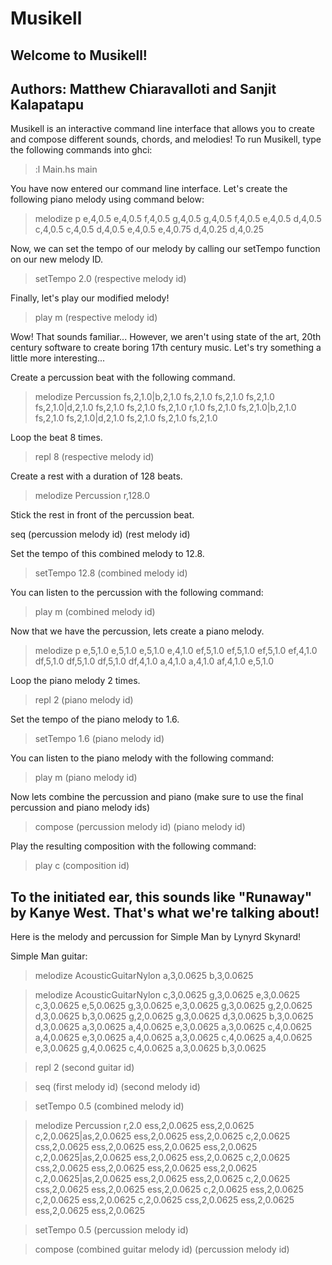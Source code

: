 # Musikell
Welcome to Musikell!
----------------------------------------------------
Authors: Matthew Chiaravalloti and Sanjit Kalapatapu
----------------------------------------------------
Musikell is an interactive command line interface that allows you to create
and compose different sounds, chords, and melodies! To run Musikell, type the
following commands into ghci:

> :l Main.hs
> main

You have now entered our command line interface. Let's create the following
piano melody using command below:

> melodize p e,4,0.5 e,4,0.5 f,4,0.5 g,4,0.5 g,4,0.5 f,4,0.5 e,4,0.5 d,4,0.5 c,4,0.5 c,4,0.5 d,4,0.5 e,4,0.5 e,4,0.75 d,4,0.25 d,4,0.25

Now, we can set the tempo of our melody by calling our setTempo function on our
new melody ID.

> setTempo 2.0 (respective melody id)

Finally, let's play our modified melody!

> play m (respective melody id)

Wow! That sounds familiar... However, we aren't using state of the art, 20th
century software to create boring 17th century music. Let's try something a
little more interesting...

Create a percussion beat with the following command.

> melodize Percussion fs,2,1.0|b,2,1.0 fs,2,1.0 fs,2,1.0 fs,2,1.0 fs,2,1.0|d,2,1.0 fs,2,1.0 fs,2,1.0 fs,2,1.0 r,1.0 fs,2,1.0 fs,2,1.0|b,2,1.0 fs,2,1.0 fs,2,1.0|d,2,1.0 fs,2,1.0 fs,2,1.0 fs,2,1.0

Loop the beat 8 times.

> repl 8 (respective melody id)

Create a rest with a duration of 128 beats.

> melodize Percussion r,128.0

Stick the rest in front of the percussion beat.

seq (percussion melody id) (rest melody id)

Set the tempo of this combined melody to 12.8.

> setTempo 12.8 (combined melody id)

You can listen to the percussion with the following command:

> play m (combined melody id)

Now that we have the percussion, lets create a piano melody.

> melodize p e,5,1.0 e,5,1.0 e,5,1.0 e,4,1.0 ef,5,1.0 ef,5,1.0 ef,5,1.0 ef,4,1.0 df,5,1.0 df,5,1.0 df,5,1.0 df,4,1.0 a,4,1.0 a,4,1.0 af,4,1.0 e,5,1.0

Loop the piano melody 2 times.

> repl 2 (piano melody id)

Set the tempo of the piano melody to 1.6.

> setTempo 1.6 (piano melody id)

You can listen to the piano melody with the following command:
 
> play m (piano melody id)

Now lets combine the percussion and piano (make sure to use the final percussion
and piano melody ids)

> compose (percussion melody id) (piano melody id)

Play the resulting composition with the following command:

> play c (composition id)

To the initiated ear, this sounds like "Runaway" by Kanye West. That's what we're
talking about!
--------------------------------------------------------------------------------
Here is the melody and percussion for Simple Man by Lynyrd Skynard!

Simple Man guitar:
> melodize AcousticGuitarNylon a,3,0.0625 b,3,0.0625

> melodize AcousticGuitarNylon c,3,0.0625 g,3,0.0625 e,3,0.0625 c,3,0.0625 e,5,0.0625 g,3,0.0625 e,3,0.0625 g,3,0.0625 g,2,0.0625 d,3,0.0625 b,3,0.0625 g,2,0.0625 g,3,0.0625 d,3,0.0625 b,3,0.0625 d,3,0.0625 a,3,0.0625 a,4,0.0625 e,3,0.0625 a,3,0.0625 c,4,0.0625 a,4,0.0625 e,3,0.0625 a,4,0.0625 a,3,0.0625 c,4,0.0625 a,4,0.0625 e,3,0.0625 g,4,0.0625 c,4,0.0625 a,3,0.0625 b,3,0.0625

> repl 2 (second guitar id)

> seq (first melody id) (second melody id)

> setTempo 0.5 (combined melody id)

> melodize Percussion r,2.0 ess,2,0.0625 ess,2,0.0625 c,2,0.0625|as,2,0.0625 ess,2,0.0625 ess,2,0.0625 c,2,0.0625 css,2,0.0625 ess,2,0.0625 ess,2,0.0625 ess,2,0.0625 c,2,0.0625|as,2,0.0625 ess,2,0.0625 ess,2,0.0625 c,2,0.0625 css,2,0.0625 ess,2,0.0625 ess,2,0.0625 ess,2,0.0625 c,2,0.0625|as,2,0.0625 ess,2,0.0625 ess,2,0.0625 c,2,0.0625 css,2,0.0625 ess,2,0.0625 ess,2,0.0625 c,2,0.0625 ess,2,0.0625 c,2,0.0625 ess,2,0.0625 c,2,0.0625 css,2,0.0625 ess,2,0.0625 ess,2,0.0625 ess,2,0.0625

> setTempo 0.5 (percussion melody id)

> compose (combined guitar melody id) (percussion melody id)
